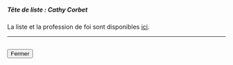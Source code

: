 ##### Tête de liste : Cathy Corbet

La liste et la profession de foi sont disponibles [ici](https://programme-candidats.interieur.gouv.fr/elections/1/listes/24).

<hr>
<h2><button class="btn btn-default btn-sm" onclick="neutreclose()">Fermer</button></h2>